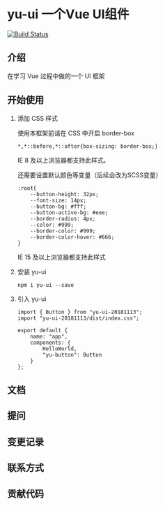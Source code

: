 # yu-ui 一个Vue UI组件

[![Build Status](https://www.travis-ci.org/q837477816/yu-ui.svg?branch=master)](https://www.travis-ci.org/q837477816/yu-ui)

## 介绍

在学习 Vue 过程中做的一个 UI 框架

## 开始使用

1. 添加 CSS 样式

    使用本框架前请在 CSS 中开启 border-box

    ```
    *,*::before,*::after{box-sizing: border-box;}
    ```

    IE 8 及以上浏览器都支持此样式。

    还需要设置默认颜色等变量（后续会改为SCSS变量）
    ```
    :root{
        --button-height: 32px;
        --font-size: 14px;
        --button-bg: #fff;
        --button-active-bg: #eee;
        --border-radius: 4px;
        --color: #999;
        --border-color: #999;
        --border-color-hover: #666;
    }
    ```
    IE 15 及以上浏览器都支持此样式

2. 安装 yu-ui
    
    ```
    npm i yu-ui --save
    ```

3. 引入 yu-ui

    ```
    import { Button } from "yu-ui-20181113";
    import "yu-ui-20181113/dist/index.css";

    export default {
        name: "app",
        components: {
            HelloWorld,
            "yu-button": Button
        }
    };
    ```

## 文档

## 提问

## 变更记录

## 联系方式

## 贡献代码

